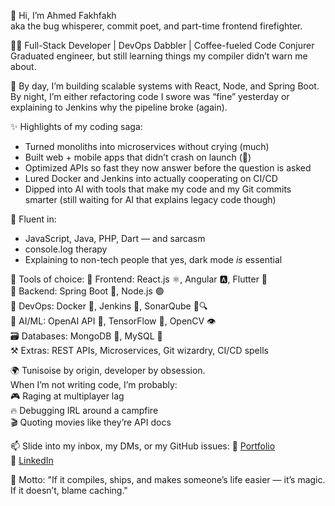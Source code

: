 👋 Hi, I’m Ahmed Fakhfakh  
aka the bug whisperer, commit poet, and part-time frontend firefighter.

🧑‍💻 Full-Stack Developer | DevOps Dabbler | Coffee-fueled Code Conjurer  
Graduated engineer, but still learning things my compiler didn’t warn me about.

🧱 By day, I’m building scalable systems with React, Node, and Spring Boot.  
By night, I’m either refactoring code I swore was “fine” yesterday or explaining to Jenkins why the pipeline broke (again).

✨ Highlights of my coding saga:
- Turned monoliths into microservices without crying (much)  
- Built web + mobile apps that didn’t crash on launch (🎉)  
- Optimized APIs so fast they now answer before the question is asked  
- Lured Docker and Jenkins into actually cooperating on CI/CD  
- Dipped into AI with tools that make my code and my Git commits smarter (still waiting for AI that explains legacy code though)

💬 Fluent in:
- JavaScript, Java, PHP, Dart — and sarcasm  
- console.log therapy  
- Explaining to non-tech people that yes, dark mode *is* essential

🧰 Tools of choice:
🎨 Frontend: React.js ⚛️, Angular 🅰️, Flutter 🦋  
🔧 Backend: Spring Boot 🌱, Node.js 🟢  
📡 DevOps: Docker 🐳, Jenkins 🤖, SonarQube 🐛🔍  
🧠 AI/ML: OpenAI API 🤯, TensorFlow 🤖, OpenCV 👁️  
🗃️ Databases: MongoDB 🍃, MySQL 🐬  
⚒️ Extras: REST APIs, Microservices, Git wizardry, CI/CD spells

🌍 Tunisoise by origin, developer by obsession.  
When I’m not writing code, I’m probably:  
🎮 Raging at multiplayer lag  
🔥 Debugging IRL around a campfire  
🎬 Quoting movies like they’re API docs

📫 Slide into my inbox, my DMs, or my GitHub issues:
🔗 [Portfolio](https://fakhfakhahmed.github.io/Portfolio-AF/)  
💼 [LinkedIn](https://linkedin.com/in/ahmed-fakhfakh)

🧠 Motto: "If it compiles, ships, and makes someone’s life easier — it’s magic. If it doesn’t, blame caching."
